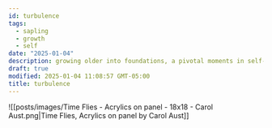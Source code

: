 ```yaml
---
id: turbulence
tags:
  - sapling
  - growth
  - self
date: "2025-01-04"
description: growing older into foundations, a pivotal moments in self-trajectory.
draft: true
modified: 2025-01-04 11:08:57 GMT-05:00
title: turbulence
---
```


![[posts/images/Time Flies - Acrylics on panel - 18x18 - Carol Aust.png|Time Flies, Acrylics on panel by Carol Aust]]
